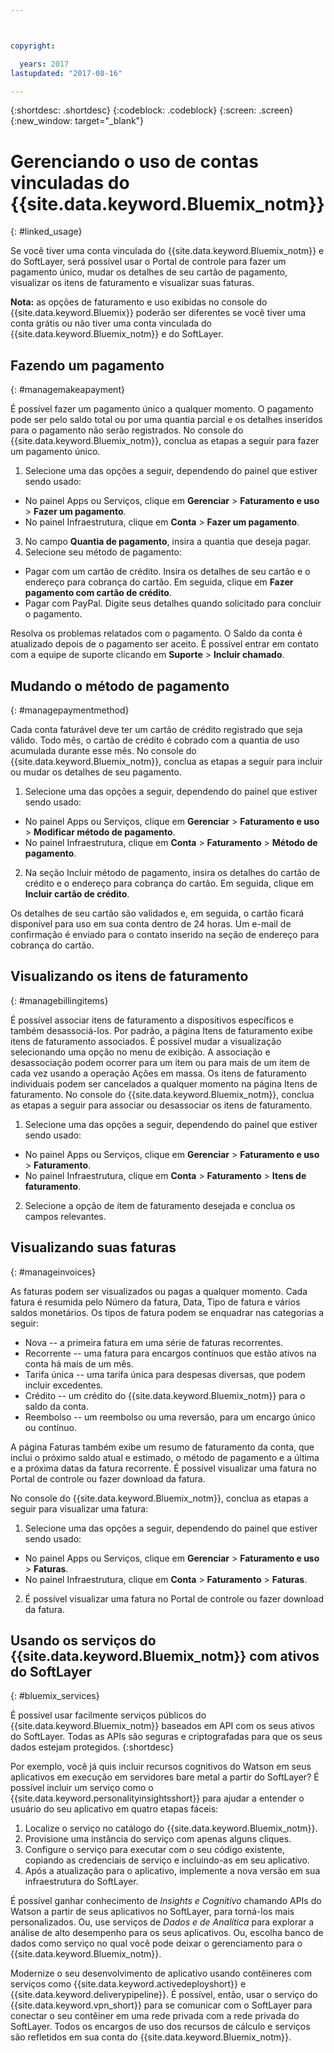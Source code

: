 ```yaml
---



copyright:

  years: 2017
lastupdated: "2017-08-16"

---
```


{:shortdesc: .shortdesc}
{:codeblock: .codeblock}
{:screen: .screen}
{:new_window: target="_blank"}

# Gerenciando o uso de contas vinculadas do {{site.data.keyword.Bluemix_notm}}
{: #linked_usage}

Se você tiver uma conta vinculada do {{site.data.keyword.Bluemix_notm}} e do SoftLayer, será possível usar o Portal de controle para fazer um pagamento único, mudar os detalhes de seu cartão de pagamento, visualizar os itens de faturamento e visualizar suas faturas.

**Nota:** as opções de faturamento e uso exibidas no console do {{site.data.keyword.Bluemix}} poderão ser diferentes se você tiver uma conta grátis ou não tiver uma conta vinculada do {{site.data.keyword.Bluemix_notm}} e do SoftLayer.

## Fazendo um pagamento
{: #managemakeapayment}

É possível fazer um pagamento único a qualquer momento. O pagamento pode ser pelo saldo total ou por uma quantia parcial e os detalhes inseridos para o pagamento não serão registrados. No console do {{site.data.keyword.Bluemix_notm}}, conclua as etapas a seguir para fazer um pagamento único.

1. Selecione uma das opções a seguir, dependendo do painel que estiver sendo usado:   
 * No painel Apps ou Serviços, clique em **Gerenciar** &gt; **Faturamento e uso** &gt; **Fazer um pagamento**.  
 * No painel Infraestrutura, clique em **Conta** &gt; **Fazer um pagamento**.
3. No campo **Quantia de pagamento**, insira a quantia que deseja pagar.
4. Selecione seu método de pagamento:
 * Pagar com um cartão de crédito. Insira os detalhes de seu cartão e o endereço para cobrança do cartão. Em seguida, clique em **Fazer pagamento com cartão de crédito**.
 * Pagar com PayPal. Digite seus detalhes quando solicitado para concluir o pagamento.

Resolva os problemas relatados com o pagamento. O Saldo da conta é atualizado depois de o pagamento ser aceito. É possível entrar em contato com a
equipe de suporte clicando em **Suporte** &gt; **Incluir chamado**.

## Mudando o método de pagamento
{: #managepaymentmethod}

Cada conta faturável deve ter um cartão de crédito registrado que seja válido. Todo mês, o cartão de crédito é cobrado com a quantia de uso acumulada durante esse mês. No console do {{site.data.keyword.Bluemix_notm}}, conclua as etapas a seguir para incluir ou mudar os detalhes de seu pagamento.

1. Selecione uma das opções a seguir, dependendo do painel que estiver sendo usado:  
 * No painel Apps ou Serviços, clique em **Gerenciar** &gt; **Faturamento e uso** &gt; **Modificar método de pagamento**.  
 * No painel Infraestrutura, clique em **Conta** &gt; **Faturamento** &gt; **Método de pagamento**.
2. Na seção Incluir método de pagamento, insira os detalhes do cartão de crédito e o endereço para cobrança do cartão. Em seguida, clique em **Incluir cartão de crédito**.

Os detalhes de seu cartão são validados e, em seguida, o cartão ficará disponível para uso em sua conta dentro de 24 horas. Um e-mail de confirmação é
enviado para o contato inserido na seção de endereço para cobrança do cartão.

## Visualizando os itens de faturamento
{: #managebillingitems}

É possível associar itens de faturamento a dispositivos específicos e também desassociá-los. Por padrão, a
página Itens de faturamento exibe itens de faturamento associados. É possível mudar a visualização selecionando uma opção no
menu de exibição. A associação e desassociação podem ocorrer para um item ou para mais de um item de cada vez usando a operação Ações em massa. Os itens de faturamento individuais podem ser cancelados a qualquer momento na página Itens de faturamento. No console do {{site.data.keyword.Bluemix_notm}}, conclua as etapas a seguir para associar ou desassociar os itens de faturamento.

1. Selecione uma das opções a seguir, dependendo do painel que estiver sendo usado:   
 * No painel Apps ou Serviços, clique em **Gerenciar** &gt; **Faturamento e uso** &gt; **Faturamento**.  
 * No painel Infraestrutura, clique em **Conta** &gt; **Faturamento** &gt; **Itens de faturamento**.
2. Selecione a opção de item de faturamento desejada e conclua os campos relevantes.

## Visualizando suas faturas
{: #manageinvoices}

As faturas podem ser visualizados ou pagas a qualquer momento. Cada fatura é resumida pelo Número da fatura, Data, Tipo de fatura e vários
saldos monetários. Os tipos de fatura podem se enquadrar nas categorias a seguir:

 *  Nova -- a primeira fatura em uma série de faturas recorrentes.
 *  Recorrente -- uma fatura para encargos contínuos que estão ativos na conta há mais de um mês.
 *  Tarifa única -- uma tarifa única para despesas diversas, que podem incluir excedentes.
 *  Crédito -- um crédito do {{site.data.keyword.Bluemix_notm}} para o saldo da conta.
 *  Reembolso -- um reembolso ou uma reversão, para um encargo único ou contínuo.

A página Faturas também exibe um resumo de faturamento da conta, que inclui o próximo saldo atual e estimado,
o método de pagamento e a última e a próxima datas da fatura recorrente. É possível visualizar uma fatura no Portal de controle ou fazer download da fatura.

No console do {{site.data.keyword.Bluemix_notm}}, conclua as etapas a seguir para visualizar uma fatura:

1. Selecione uma das opções a seguir, dependendo do painel que estiver sendo usado:  
 * No painel Apps ou Serviços, clique em **Gerenciar** &gt; **Faturamento e uso** &gt; **Faturas**.  
 * No painel Infraestrutura, clique em **Conta** &gt; **Faturamento** &gt; **Faturas**.
2. É possível visualizar uma fatura no Portal de controle ou fazer download da fatura.

## Usando os serviços do {{site.data.keyword.Bluemix_notm}} com ativos do SoftLayer
{: #bluemix_services}

É possível usar facilmente serviços públicos do {{site.data.keyword.Bluemix_notm}} baseados em API com os seus ativos do SoftLayer. Todas as APIs são seguras e criptografadas para que os seus
dados estejam protegidos.
{:shortdesc}

Por exemplo, você já quis incluir recursos cognitivos do Watson em seus aplicativos em execução em servidores bare metal a partir do SoftLayer? É possível incluir um serviço como o
{{site.data.keyword.personalityinsightsshort}} para ajudar a entender o usuário do seu aplicativo em quatro etapas fáceis:

1. Localize o serviço no catálogo do {{site.data.keyword.Bluemix_notm}}.
2. Provisione uma instância do serviço com apenas alguns cliques.
3. Configure o serviço para executar com o seu código existente, copiando as credenciais de serviço e incluindo-as em seu aplicativo.
4. Após a atualização para o aplicativo, implemente a nova versão em sua infraestrutura do SoftLayer.

É possível ganhar conhecimento de *Insights e Cognitivo* chamando APIs do Watson a partir de seus aplicativos no SoftLayer, para torná-los mais personalizados. Ou, use serviços de
*Dados e de Analítica* para explorar a análise de alto desempenho para os seus aplicativos. Ou,
escolha banco de dados como serviço no qual você pode deixar o
gerenciamento para o
{{site.data.keyword.Bluemix_notm}}.

Modernize o seu desenvolvimento de aplicativo usando contêineres com serviços como {{site.data.keyword.activedeployshort}} e
{{site.data.keyword.deliverypipeline}}. É possível, então, usar o serviço do {{site.data.keyword.vpn_short}} para se comunicar com o SoftLayer
para conectar o seu contêiner em uma rede privada com a rede privada do SoftLayer. Todos os encargos de uso dos recursos de cálculo e serviços são refletidos em sua conta do {{site.data.keyword.Bluemix_notm}}.
